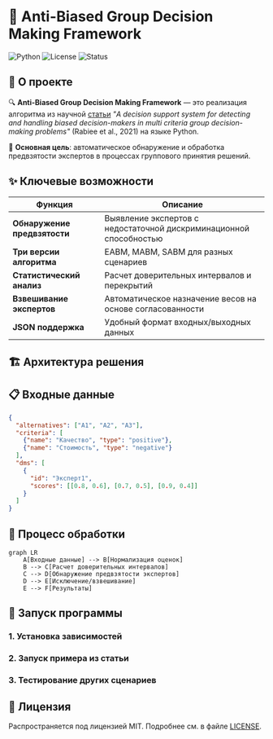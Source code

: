 # 🎯 Anti-Biased Group Decision Making Framework

![Python](https://img.shields.io/badge/Python-3.8%2B-blue?logo=python)
![License](https://img.shields.io/badge/License-MIT-green)
![Status](https://img.shields.io/badge/Status-Production%20Ready-success)

## 📖 О проекте

🔍 **Anti-Biased Group Decision Making Framework** — это реализация алгоритма из научной [статьи](https://sci-hub.ru/https://doi.org/10.1016/j.eswa.2021.114597) *"A decision support system for detecting and handling biased decision-makers in multi criteria group decision-making problems"* (Rabiee et al., 2021) на языке Python.

🚀 **Основная цель**: автоматическое обнаружение и обработка предвзятости экспертов в процессах группового принятия решений.

## ✨ Ключевые возможности

| Функция | Описание |
|---------|-----------|
| **Обнаружение предвзятости** | Выявление экспертов с недостаточной дискриминационной способностью |
| **Три версии алгоритма** | EABM, MABM, SABM для разных сценариев |
| **Статистический анализ** | Расчет доверительных интервалов и перекрытий |
| **Взвешивание экспертов** | Автоматическое назначение весов на основе согласованности |
| **JSON поддержка** | Удобный формат входных/выходных данных |

## 🏗️ Архитектура решения



## 📋 Входные данные

```json
{
  "alternatives": ["A1", "A2", "A3"],
  "criteria": [
    {"name": "Качество", "type": "positive"},
    {"name": "Стоимость", "type": "negative"}
  ],
  "dms": [
    {
      "id": "Эксперт1",
      "scores": [[0.8, 0.6], [0.7, 0.5], [0.9, 0.4]]
    }
  ]
}
```

## 🔄 Процесс обработки

```mermaid
graph LR
    A[Входные данные] --> B[Нормализация оценок]
    B --> C[Расчет доверительных интервалов]
    C --> D[Обнаружение предвзятости экспертов]
    D --> E[Исключение/взвешивание]
    E --> F[Результаты]
```

## 🚀 Запуск программы

### 1. Установка зависимостей


### 2. Запуск примера из статьи

### 3. Тестирование других сценариев

## 📄 Лицензия

Распространяется под лицензией MIT. Подробнее см. в файле [LICENSE](./LICENSE).
